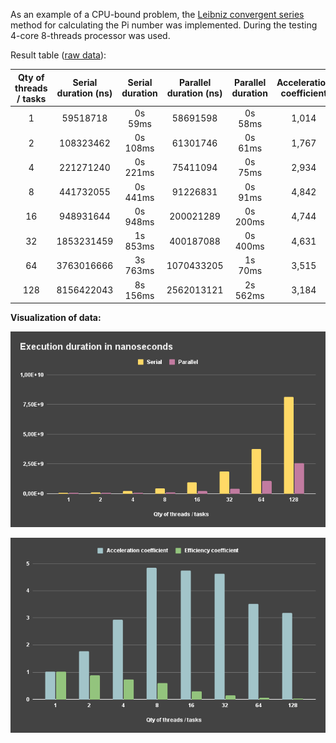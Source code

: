 As an example of a CPU-bound problem,
the [Leibniz convergent series](https://en.wikipedia.org/wiki/Leibniz_formula_for_%CF%80) method for calculating the Pi
number was implemented. During the testing 4-core 8-threads processor was used.

Result table ([raw data](results.csv)):

| Qty of threads / tasks | Serial duration (ns) | Serial duration      | Parallel duration (ns) | Parallel duration      | Acceleration coefficient | Efficiency coefficient |
| :--------------------: | :------------------: | :------------------: | :--------------------: | :--------------------: | :----------------------: | :-------------------:  |
| 1                      | 59518718             | 0s 59ms              | 58691598               | 0s 58ms                | 1,014                    | 1,014                  |
| 2                      | 108323462            | 0s 108ms             | 61301746               | 0s 61ms                | 1,767                    | 0,884                  |
| 4                      | 221271240            | 0s 221ms             | 75411094               | 0s 75ms                | 2,934                    | 0,734                  |
| 8                      | 441732055            | 0s 441ms             | 91226831               | 0s 91ms                | 4,842                    | 0,605                  |
| 16                     | 948931644            | 0s 948ms             | 200021289              | 0s 200ms               | 4,744                    | 0,297                  |
| 32                     | 1853231459           | 1s 853ms             | 400187088              | 0s 400ms               | 4,631                    | 0,145                  |
| 64                     | 3763016666           | 3s 763ms             | 1070433205             | 1s 70ms                | 3,515                    | 0,055                  |
| 128                    | 8156422043           | 8s 156ms             | 2562013121             | 2s 562ms               | 3,184                    | 0,025                  |

**Visualization of data:**

![Execution duration](charts/executionDuration.png)

![Coefficients](charts/coefficients.png)